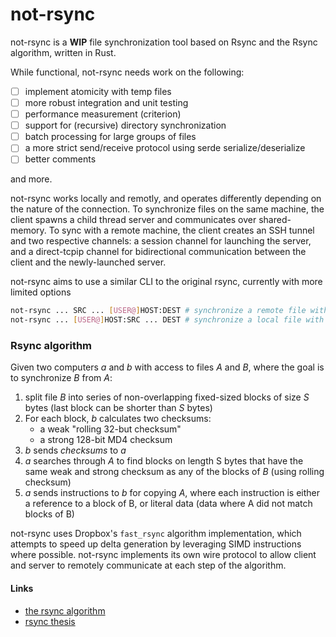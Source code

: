 # not-rsync

not-rsync is a **WIP** file synchronization tool based on Rsync and the Rsync algorithm, written in Rust. 

While functional, not-rsync needs work on the following:

- [ ] implement atomicity with temp files
- [ ] more robust integration and unit testing
- [ ] performance measurement (criterion)
- [ ] support for (recursive) directory synchronization
- [ ] batch processing for large groups of files
- [ ] a more strict send/receive protocol using serde serialize/deserialize
- [ ] better comments

and more.

not-rsync works locally and remotly, and operates differently depending on the nature of the connection. To synchronize files on the same machine, the client spawns a child thread server and communicates over shared-memory. To sync with a remote machine, the client creates an SSH tunnel and two respective channels: a session channel for launching the server, and a direct-tcpip channel for bidirectional communication between the client and the newly-launched server.

not-rsync aims to use a similar CLI to the original rsync, currently with more limited options

```bash
not-rsync ... SRC ... [USER@]HOST:DEST # synchronize a remote file with local
not-rsync ... [USER@]HOST:SRC ... DEST # synchronize a local file with remote
```

### Rsync algorithm

Given two computers _a_ and _b_ with access to files _A_ and _B_, where the goal is to synchronize _B_ from _A_:
  1. split file _B_ into series of non-overlapping fixed-sized blocks of size _S_ bytes (last block can be shorter than _S_ bytes)
  2. For each block, _b_ calculates two checksums:
      - a weak "rolling 32-but checksum"
      - a strong 128-bit MD4 checksum
  3. _b_ sends _checksums_ to _a_
  4. _a_ searches through _A_ to find blocks on length S bytes that have the same weak and strong checksum as any of the blocks of _B_ (using rolling checksum)
  5. _a_ sends instructions to _b_ for copying _A_, where each instruction is either a reference to a block of B, or literal data (data where A did not match blocks of B)

not-rsync uses Dropbox's `fast_rsync` algorithm implementation, which attempts to speed up delta generation by leveraging SIMD instructions where possible. not-rsync implements its own wire protocol to allow client and server to remotely communicate at each step of the algorithm.

#### Links
- [the rsync algorithm](https://www.andrew.cmu.edu/course/15-749/READINGS/required/cas/tridgell96.pdf)
- [rsync thesis](https://www.samba.org/~tridge/phd_thesis.pdf)

